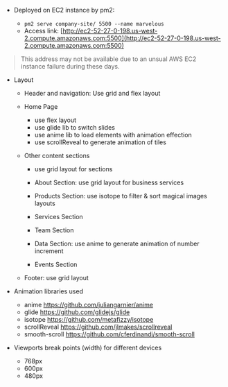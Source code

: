 - Deployed on EC2 instance by pm2:

  - `pm2 serve company-site/ 5500 --name marvelous`
  - Access link: [http://ec2-52-27-0-198.us-west-2.compute.amazonaws.com:5500](http://ec2-52-27-0-198.us-west-2.compute.amazonaws.com:5500)

> This address may not be available due to an unsual AWS EC2 instance failure during these days.


- Layout

  - Header and navigation: Use grid and flex layout

  - Home Page

    - use flex layout
    - use glide lib to switch slides
    - use anime lib to load elements with animation effection
    - use scrollReveal to generate animation of tiles

  - Other content sections

    - use grid layout for sections

    - About Section: use grid layout for business services
    - Products Section: use isotope to filter & sort magical images layouts
    - Services Section
    - Team Section
    - Data Section: use anime to generate animation of number increment
    - Events Section

  - Footer: use grid layout

* Animation libraries used

  - anime https://github.com/juliangarnier/anime
  - glide https://github.com/glidejs/glide
  - isotope https://github.com/metafizzy/isotope
  - scrollReveal https://github.com/jlmakes/scrollreveal
  - smooth-scroll https://github.com/cferdinandi/smooth-scroll

* Viewports break points (width) for different devices

  - 768px
  - 600px
  - 480px

